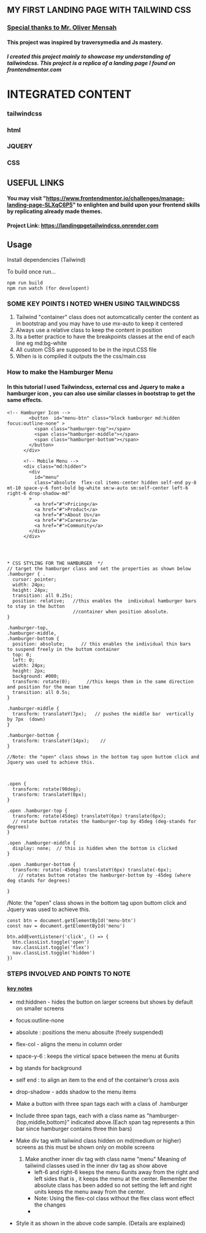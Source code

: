 ## MY FIRST LANDING PAGE WITH TAILWIND CSS

### <ins>Special thanks to Mr. Oliver Mensah</ins>
#### This project was inspired by  traversymedia and Js mastery.
##### I created this project mainly to showcase my understanding of tailwindcss. This project is a replica of a landing page I found on frontendmentor.com
# INTEGRATED CONTENT
### tailwindcss
### html
### JQUERY
### CSS


## USEFUL LINKS
#### You may visit "https://www.frontendmentor.io/challenges/manage-landing-page-SLXqC6P5" to  enlighten and build upon your frontend skills by replicating already made themes.
#### Project Link: https://landingpgetailwindcss.onrender.com


## Usage

Install dependencies (Tailwind)

To build once run...
```
npm run build
npm run watch (for developent)
```




### SOME KEY POINTS I NOTED WHEN USING TAILWINDCSS
1. Tailwind "container" class does not automcatically center the content as in bootstrap and you may have to use mx-auto to keep it centered
2. Always use a relative class to keep the content in position
3. Its a better practice to have the breakpoints classes at the end of each line eg md:bg-white
3. All custom CSS are supposed to be in the input.CSS file
4. When is is compiled it outputs the the css/main.css



### How to make the Hamburger Menu
#### In this tutorial I used Tailwindcss, external css and Jquery to make a hamburger icon , you can also use similar classes in bootstrap to get the same effects.



```
<!-- Hamburger Icon -->
        <button  id="menu-btn" class="block hamburger md:hidden focus:outline-none" >
          <span class="hamburger-top"></span>
          <span class="hamburger-middle"></span>
          <span class="hamburger-bottom"></span>
        </button>
      </div>

      <!-- Mobile Menu -->
      <div class="md:hidden">
        <div
          id="menu"
          class="absolute  flex-col items-center hidden self-end py-8 mt-10 space-y-6 font-bold bg-white sm:w-auto sm:self-center left-6 right-6 drop-shadow-md"
        >
          <a href="#">Pricing</a>
          <a href="#">Product</a>
          <a href="#">About Us</a>
          <a href="#">Careers</a>
          <a href="#">Community</a>
        </div>
      </div>




```


```
* CSS STYLING FOR THE HAMBURGER  */
// target the hamburger class and set the properties as shown below
.hamburger { .     
  cursor: pointer;   
  width: 24px;
  height: 24px;
  transition: all 0.25s; 
  position: relative;   //this enables the  individual hamburger bars to stay in the button
                        //container when position absolute. 
}

.hamburger-top,
.hamburger-middle,
.hamburger-bottom {
  position: absolute;      // this enables the individual thin bars  to suspend freely in the buttom container
  top: 0;
  left: 0;
  width: 24px;
  height: 2px;
  background: #000;
  transform: rotate(0);      //this keeps them in the same direction and position for the mean time
  transition: all 0.5s;
}

.hamburger-middle {
  transform: translateY(7px);   // pushes the middle bar  vertically by 7px  (down)
}

.hamburger-bottom {
  transform: translateY(14px);    //
}

//Note: the "open" class shows in the bottom tag upon buttom click and Jquery was used to achieve this. 



.open {
  transform: rotate(90deg);
  transform: translateY(0px);
}

.open .hamburger-top {
  transform: rotate(45deg) translateY(6px) translate(6px); 
  // rotate buttom rotates the hamburger-top by 45deg (deg-stands for degrees)
}

.open .hamburger-middle {
  display: none;  // this is hidden when the bottom is clicked  
}

.open .hamburger-bottom {
  transform: rotate(-45deg) translateY(6px) translate(-6px);
    // rotates buttom rotates the hamburger-bottom by -45deg (where deg stands for degrees)

}

```



/Note: the "open" class shows in the bottom tag upon buttom click and Jquery was used to achieve this. 


```
const btn = document.getElementById('menu-btn')
const nav = document.getElementById('menu')

btn.addEventListener('click', () => {
  btn.classList.toggle('open')
  nav.classList.toggle('flex')
  nav.classList.toggle('hidden')
})

```


### STEPS INVOLVED AND POINTS TO NOTE
####  <ins>key notes </ins>
* md:hiddnen - hides the button on larger screens but shows by default on smaller screens
* focus:outline-none
* absolute : positions the menu abosulte (freely suspended)
* flex-col  - aligns the menu in column order 
* space-y-6  : keeps the virtical space between the menu  at 6units
* bg stands for background
* self end : to align an item to the end of the container’s cross axis
* drop-shadow - adds shadow to the menu items






* Make a button with three span tags each with a class of .hamburger
* Include  three span tags,  each with a  class name as  "hamburger-{top,middle,bottom}" indicated above.(Each span tag represents a thin bar since hamburger contains three thin bars)
* Make  div tag with tailwind class hidden on md(medium or higher) screens as this must be shown only on mobile screens 
   1. Make another inner div tag with class name "menu"
      Meaning of tailwind classes used in the inner div tag as show above
      * left-6 and right-6 keeps the menu 6units away from the right and left sides that is , it keeps the menu at the center. Remember the absolute class has been added so not setting the left and right units keeps the menu away from the center. 
      * Note: Using the flex-col class  without the flex class wont effect the changes
      * 

* Style it as shown in the above code sample. (Details are explained)





